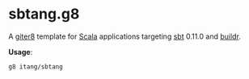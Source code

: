 # sbtang.g8  
A [giter8][g8] template for [Scala][scala] applications targeting [sbt][sbt] 0.11.0 and [buildr][buildr].

**Usage**:  

    g8 itang/sbtang  

[g8]: http://github.com/n8han/giter8#readme
[scala]: http://www.scala-lang.org
[sbt]: http://github.com/harrah/xsbt
[buildr]: http://buildr.apache.org
